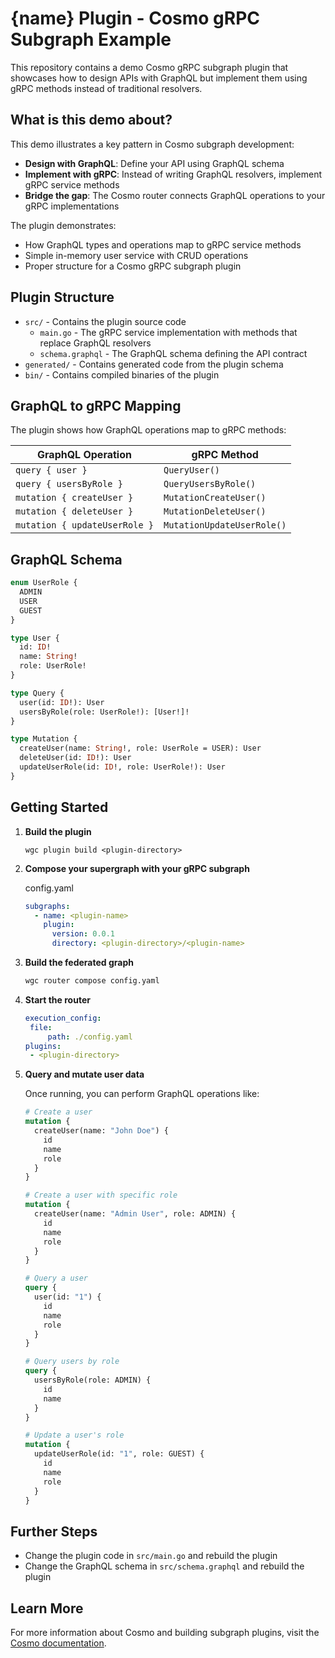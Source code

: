# {name} Plugin - Cosmo gRPC Subgraph Example

This repository contains a demo Cosmo gRPC subgraph plugin that showcases how to design APIs with GraphQL but implement them using gRPC methods instead of traditional resolvers.

## What is this demo about?

This demo illustrates a key pattern in Cosmo subgraph development:
- **Design with GraphQL**: Define your API using GraphQL schema
- **Implement with gRPC**: Instead of writing GraphQL resolvers, implement gRPC service methods
- **Bridge the gap**: The Cosmo router connects GraphQL operations to your gRPC implementations

The plugin demonstrates:
- How GraphQL types and operations map to gRPC service methods
- Simple in-memory user service with CRUD operations
- Proper structure for a Cosmo gRPC subgraph plugin

## Plugin Structure

- `src/` - Contains the plugin source code
  - `main.go` - The gRPC service implementation with methods that replace GraphQL resolvers
  - `schema.graphql` - The GraphQL schema defining the API contract
- `generated/` - Contains generated code from the plugin schema
- `bin/` - Contains compiled binaries of the plugin

## GraphQL to gRPC Mapping

The plugin shows how GraphQL operations map to gRPC methods:

| GraphQL Operation | gRPC Method |
|-------------------|-------------|
| `query { user }` | `QueryUser()` |
| `query { usersByRole }` | `QueryUsersByRole()` |
| `mutation { createUser }` | `MutationCreateUser()` |
| `mutation { deleteUser }` | `MutationDeleteUser()` |
| `mutation { updateUserRole }` | `MutationUpdateUserRole()` |

## GraphQL Schema

```graphql
enum UserRole {
  ADMIN
  USER
  GUEST
}

type User {
  id: ID!
  name: String!
  role: UserRole!
}

type Query {
  user(id: ID!): User
  usersByRole(role: UserRole!): [User!]!
}

type Mutation {
  createUser(name: String!, role: UserRole = USER): User
  deleteUser(id: ID!): User
  updateUserRole(id: ID!, role: UserRole!): User
}
```

## Getting Started

1. **Build the plugin**

   ```
   wgc plugin build <plugin-directory>
   ```

2. **Compose your supergraph with your gRPC subgraph**

   config.yaml
   ```yaml
   subgraphs:
     - name: <plugin-name>
       plugin:
         version: 0.0.1
         directory: <plugin-directory>/<plugin-name>
   ```

3. **Build the federated graph**

    ```bash
    wgc router compose config.yaml
    ```

4. **Start the router**

   ```yaml
   execution_config:
    file:
        path: ./config.yaml
   plugins:
    - <plugin-directory>
   ```

3. **Query and mutate user data**

   Once running, you can perform GraphQL operations like:
   
   ```graphql
   # Create a user
   mutation {
     createUser(name: "John Doe") {
       id
       name
       role
     }
   }
   
   # Create a user with specific role
   mutation {
     createUser(name: "Admin User", role: ADMIN) {
       id
       name
       role
     }
   }
   
   # Query a user
   query {
     user(id: "1") {
       id
       name
       role
     }
   }
   
   # Query users by role
   query {
     usersByRole(role: ADMIN) {
       id
       name
     }
   }
   
   # Update a user's role
   mutation {
     updateUserRole(id: "1", role: GUEST) {
       id
       name
       role
     }
   }
   ```

## Further Steps

- Change the plugin code in `src/main.go` and rebuild the plugin
- Change the GraphQL schema in `src/schema.graphql` and rebuild the plugin

## Learn More

For more information about Cosmo and building subgraph plugins, visit the [Cosmo documentation](https://cosmo-docs.wundergraph.com).